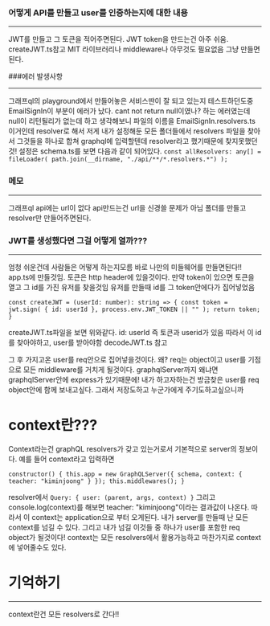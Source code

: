 ### 어떻게 API를 만들고 user를 인증하는지에 대한 내용

---

JWT를 만들고 그 토큰을 적어주면된다. JWT token을 만드는건 아주 쉬움. createJWT.ts참고
MIT 라이브러리나 middleware나 아무것도 필요없음 그냥 만들면된다.

###에러 발생사항

---

그래프ql의 playground에서 만들어놓은 서비스딴이 잘 되고 있는지 테스트하던도중
EmailSignIn이 부분이 에러가 났다. cant not return null이였나? 하는 에러였는데 null이 리턴될리가 없는데 하고 생각해보니
파일의 이름을 EmailSignIn.resolvers.ts 이거인데 resolver로 해서 저게 내가 설정해둔
모든 폴더들에서 resolvers 파일을 찾아서 그것들을 하나로 합쳐 graphql에 입력할텐데 resolver라고 했기때문에 찾지못했던것!
설정은 schema.ts를 보면 다음과 같이 되어있다.
`const allResolvers: any[] = fileLoader( path.join(__dirname, "./api/**/*.resolvers.*") );`

### 메모

---

그래프ql api에는 url이 없다 api만드는건 url을 신경쓸 문제가 아님 폴더를 만들고 resolver만 만들어주면된다.

### JWT를 생성했다면 그걸 어떻게 열까???

---

엄청 쉬운건데 사람들은 어떻게 하는지모름 바로 나만의 미들웨어를 만들면된다!!
app.ts에 만들것임.
토큰은 http header에 있을것이다.
만약 token이 있으면 토큰을 열고 그 id를 가진 유저를 찾을것임 유저를 만들때 id를 그 token안에다가 집어넣었음

`const createJWT = (userId: number): string => { const token = jwt.sign( { id: userId }, process.env.JWT_TOKEN || "" ); return token; }`

createJWT.ts파일을 보면 위와같다. id: userId 즉 토큰과 userid가 있음
따라서 이 id를 찾아야하고, user를 받아야함
decodeJWT.ts 참고

그 후 가지고온 user를 req안으로 집어넣을것이다. 왜?
req는 object이고 user를 기점으로 모든 middleware를 거치게 될것이다. graphqlServer까지
왜냐면 graphqlServer안에 express가 있기때문에!
내가 하고자하는건 방금찾은 user를 req object안에 함께 보내고싶다.
그래서 저장도하고 누군가에게 주기도하고싶으니까

# context란???

Context라는건 graphQL resolvers가 갖고 있는거로서 기본적으로 server의 정보이다.
예를 들어 context라고 입력하면

`constructor() { this.app = new GraphQLServer({ schema, context: { teacher: "kiminjoong" } }); this.middlewares(); }`

resolver에서
`Query: { user: (parent, args, context) }` 그리고 console.log(context)를 해보면
teacher: "kiminjoong"이라는 결과값이 나온다.
따라서 이 context는 application으로 부터 오게된다.
내가 server를 만들때 난 모든 context를 넘길 수 있다.
그리고 내가 넘길 이것들 중 하나가 user를 포함한 req object가 될것이다!
context는 모든 resolvers에서 활용가능하고 마찬가지로 context에 넣어줄수도 있다.

# 기억하기

---

context란건 모든 resolvers로 간다!!
